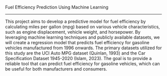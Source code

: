 Fuel Efficiency Prediction Using Machine Learning
***

This project aims to develop a predictive model for fuel efficiency by calculating miles per gallon (mpg) based on various vehicle characteristics, such as engine displacement, vehicle weight, and horsepower. By leveraging machine learning techniques and publicly available datasets, we will create a regression model that predicts fuel efficiency for gasoline vehicles manufactured from 1996 onwards. The primary datasets utilized for this study are the UCI Auto MPG dataset (Quinlan, 1993) and the Car Specification Dataset 1945-2020 (Islam, 2023). The goal is to provide a reliable tool that can predict fuel efficiency for gasoline vehicles, which can be useful for both manufacturers and consumers.
